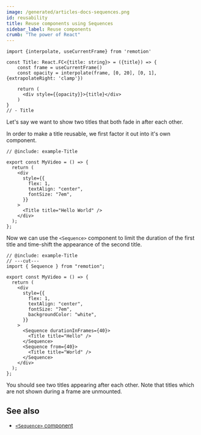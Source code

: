 ```yaml
---
image: /generated/articles-docs-sequences.png
id: reusability
title: Reuse components using Sequences
sidebar_label: Reuse components
crumb: "The power of React"
---
```


```twoslash include example
import {interpolate, useCurrentFrame} from 'remotion'

const Title: React.FC<{title: string}> = ({title}) => {
    const frame = useCurrentFrame()
    const opacity = interpolate(frame, [0, 20], [0, 1], {extrapolateRight: 'clamp'})

    return (
      <div style={{opacity}}>{title}</div>
    )
}
// - Title
```

Let's say we want to show two titles that both fade in after each other.

In order to make a title reusable, we first factor it out into it's own component.

```tsx twoslash
// @include: example-Title

export const MyVideo = () => {
  return (
    <div
      style={{
        flex: 1,
        textAlign: "center",
        fontSize: "7em",
      }}
    >
      <Title title="Hello World" />
    </div>
  );
};
```

Now we can use the `<Sequence>` component to limit the duration of the first title and time-shift the appearance of the second title.

```tsx twoslash
// @include: example-Title
// ---cut---
import { Sequence } from "remotion";

export const MyVideo = () => {
  return (
    <div
      style={{
        flex: 1,
        textAlign: "center",
        fontSize: "7em",
        backgroundColor: "white",
      }}
    >
      <Sequence durationInFrames={40}>
        <Title title="Hello" />
      </Sequence>
      <Sequence from={40}>
        <Title title="World" />
      </Sequence>
    </div>
  );
};
```

You should see two titles appearing after each other. Note that titles which are not shown during a frame are unmounted.

## See also

- [`<Sequence>` component](/docs/sequence)
